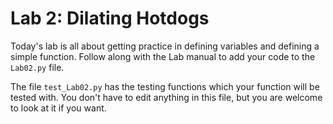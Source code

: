 # Lab 2: Dilating Hotdogs

Today's lab is all about getting practice in defining variables and defining a simple function. Follow along with the Lab manual to add your code to the `Lab02.py` file.

The file `test_Lab02.py` has the testing functions which your function will be tested with. You don't have to edit anything in this file, but you are welcome to look at it if you want.
